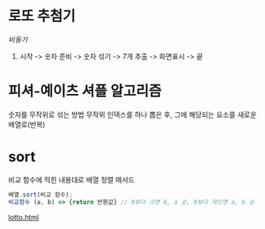# 로또 추첨기
*비동기*

1. 시작 -> 숫자 준비 -> 숫자 섞기 -> 7개 추출 -> 화면표시 -> 끝

# 피셔-예이츠 셔플 알고리즘
숫자를 무작위로 섞는 방법 무작위 인덱스를 하나 뽑은 후, 그에 해당되는 요소를 새로운 배열로(반복)

# sort
비교 함수에 적힌 내용대로 배열 정렬 메서드
```js
배열.sort(비교 함수);
비교함수 (a, b) => {return 반환값} // 0보다 크면 b, a 순, 0보다 작으면 a, b 순
```

[lotto.html](./6장/lotto.html)
